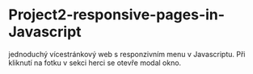 # Project2-responsive-pages-in-Javascript
jednoduchý vícestránkový web s responzivním menu v Javascriptu. Při kliknutí na fotku v sekci herci se otevře modal okno. 
